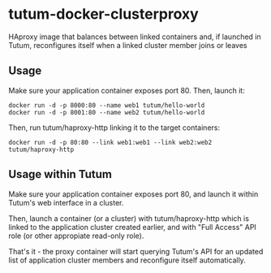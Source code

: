 tutum-docker-clusterproxy
=========================

HAproxy image that balances between linked containers and, if launched in Tutum, 
reconfigures itself when a linked cluster member joins or leaves


Usage
-----

Make sure your application container exposes port 80. Then, launch it:

	docker run -d -p 8000:80 --name web1 tutum/hello-world
	docker run -d -p 8001:80 --name web2 tutum/hello-world

Then, run tutum/haproxy-http linking it to the target containers:

	docker run -d -p 80:80 --link web1:web1 --link web2:web2 tutum/haproxy-http


Usage within Tutum
------------------

Make sure your application container exposes port 80, and launch it within Tutum's web interface in a cluster.

Then, launch a container (or a cluster) with tutum/haproxy-http which is linked to the application cluster created earlier, and with "Full Access" API role (or other appropiate read-only role).

That's it - the proxy container will start querying Tutum's API for an updated list of application cluster members and reconfigure itself automatically.
